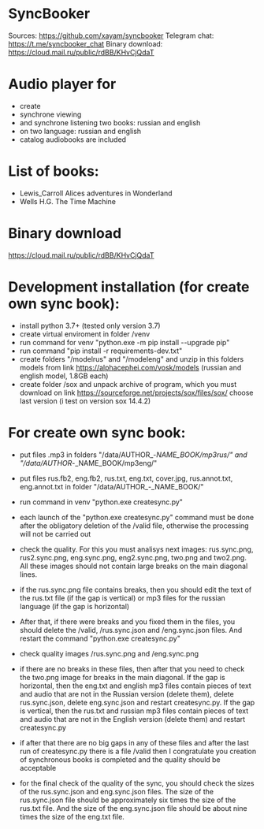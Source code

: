 # SyncBooker

Sources: https://github.com/xayam/syncbooker
Telegram chat: https://t.me/syncbooker_chat
Binary download: https://cloud.mail.ru/public/rdBB/KHvCjQdaT

# Audio player for

- create
- synchrone viewing
- and synchrone listening two books: russian and english 
- on two language: russian and english
- catalog audiobooks are included

# List of books:

- Lewis_Carroll Alices adventures in Wonderland
- Wells H.G. The Time Machine 

# Binary download

https://cloud.mail.ru/public/rdBB/KHvCjQdaT

# Development installation (for create own sync book):

- install python 3.7+ (tested only version 3.7)
- create virtual enviroment in folder /venv
- run command for venv "python.exe -m pip install --upgrade pip"
- run command "pip install -r requirements-dev.txt"
- create folders "/modelrus" and "/modeleng"
  and unzip in this folders models from link https://alphacephei.com/vosk/models (russian and english model, 1.8GB each)
- create folder /sox and unpack archive of program, which you must download on link https://sourceforge.net/projects/sox/files/sox/ choose last version (i test on version sox 14.4.2)
  
# For create own sync book:

- put files .mp3 in folders "/data/AUTHOR_-_NAME_BOOK/mp3rus/" 
  and "/data/AUTHOR_-_NAME_BOOK/mp3eng/"
  
- put files rus.fb2, eng.fb2, rus.txt, eng.txt, cover.jpg, rus.annot.txt, eng.annot.txt 
  in folder "/data/AUTHOR_-_NAME_BOOK/"
  
- run command in venv "python.exe createsync.py"

- each launch of the "python.exe createsync.py" command must be done after the obligatory deletion of the /valid file, otherwise the processing will not be carried out

- check the quality. For this you must analisys next images: rus.sync.png, rus2.sync.png, eng.sync.png,  eng2.sync.png, two.png and two2.png. All these images should not contain large breaks on the main diagonal lines.

- if the rus.sync.png file contains breaks, then you should edit the text of the rus.txt file (if the gap is vertical) or mp3 files for the russian language (if the gap is horizontal)

- After that, if there were breaks and you fixed them in the files, you should delete the /valid, /rus.sync.json and /eng.sync.json files. And restart the command "python.exe createsync.py"

- check quality images /rus.sync.png and /eng.sync.png

- if there are no breaks in these files, then after that you need to check the two.png image for breaks in the main diagonal. If the gap is horizontal, then the eng.txt and english mp3 files contain pieces of text and audio that are not in the Russian version (delete them), delete rus.sync.json, delete eng.sync.json and restart createsync.py. If the gap is vertical, then the rus.txt and russian mp3 files contain pieces of text and audio that are not in the English version (delete them) and restart createsync.py

- if after that there are no big gaps in any of these files and after the last run of createsync.py there is a file /valid then I congratulate you creation of synchronous books is completed and the quality should be acceptable

- for the final check of the quality of the sync, you should check the sizes of the rus.sync.json and eng.sync.json files. The size of the rus.sync.json file should be approximately six times the size of the rus.txt file. And the size of the eng.sync.json file should be about nine times the size of the eng.txt file.
